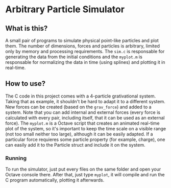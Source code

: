 # Arbitrary Particle Simulator

## What is this?

A small pair of programs to simulate physical point-like particles and plot them. The number of dimensions, forces and particles is arbitrary, limited only by memory and processing requirements.
The `sim.c` is responsable for generating the data from the initial conditions and the `myplot.m` is responsable for normalizing the data in time (using splines) and plotting it in real-time.

## How to use?

The C code in this project comes with a 4-particle grativational system. Taking that as example, it shouldn't be hard to adapt it to a different system. New forces can be created (based on the `grav_force`) and added to a system. Note that you can add internal and external forces (every force is calculated with every pair, including itself, that it can be used as an external force).
The `myplot.m` is a Octave script that creates an animated real-time plot of the system, so it's important to keep the time scale on a visible range (not too small neither too large), although it can be easily adapted.
If a particular force requieres some particle property (for example, charge), one can easily add it to the Particle struct and include it on the system.

### Running

To run the simulator, just put every files on the same folder and open your Octave console there. After that, just type `myplot`, it will compile and run the C program automatically, plotting it afterwards.